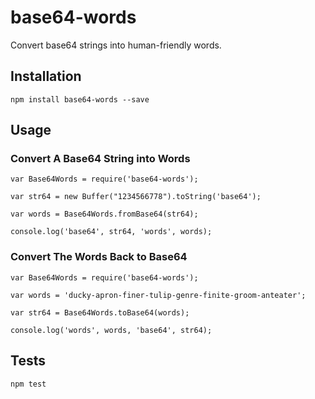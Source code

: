 # base64-words

Convert base64 strings into human-friendly words.

## Installation

```
npm install base64-words --save
```

## Usage

### Convert A Base64 String into Words

```
var Base64Words = require('base64-words');

var str64 = new Buffer("1234566778").toString('base64');

var words = Base64Words.fromBase64(str64);

console.log('base64', str64, 'words', words);
```

### Convert The Words Back to Base64

```
var Base64Words = require('base64-words');

var words = 'ducky-apron-finer-tulip-genre-finite-groom-anteater';

var str64 = Base64Words.toBase64(words);

console.log('words', words, 'base64', str64);
```

## Tests

```
npm test
```
